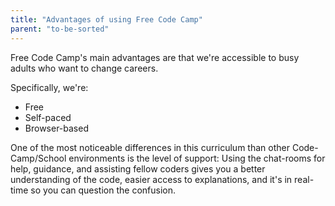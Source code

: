 ```yaml
---
title: "Advantages of using Free Code Camp"
parent: "to-be-sorted"
---
```


Free Code Camp's main advantages are that we're accessible to busy adults who want to change careers.

Specifically, we're:

*   Free
*   Self-paced
*   Browser-based

One of the most noticeable differences in this curriculum than other Code-Camp/School environments is the level of support: Using the chat-rooms for help, guidance, and assisting fellow coders gives you a better understanding of the code, easier access to explanations, and it's in real-time so you can question the confusion.
